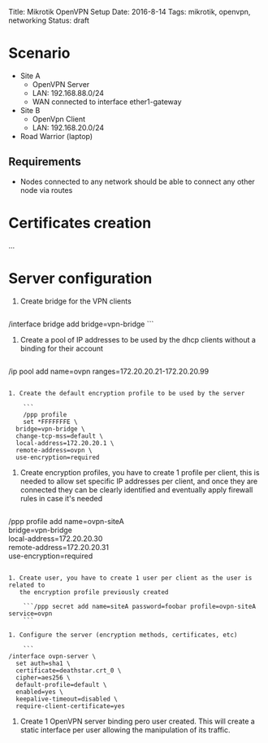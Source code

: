 Title: Mikrotik OpenVPN Setup
Date: 2016-8-14
Tags: mikrotik, openvpn, networking
Status: draft

# Scenario

* Site A
    * OpenVPN Server
    * LAN: 192.168.88.0/24
    * WAN connected to interface ether1-gateway
* Site B
    * OpenVpn Client
    * LAN: 192.168.20.0/24
* Road Warrior (laptop)


## Requirements

* Nodes connected to any network should be able to connect any other node via
routes

# Certificates creation

...

# Server configuration

1. Create bridge for the VPN clients

    ```
/interface bridge add bridge=vpn-bridge
    ```

1. Create a pool of IP addresses to be used by the dhcp clients without a
binding for their account

    ```
/ip pool add name=ovpn ranges=172.20.20.21-172.20.20.99
```

1. Create the default encryption profile to be used by the server

    ```
    /ppp profile
    set *FFFFFFFE \
  bridge=vpn-bridge \
  change-tcp-mss=default \
  local-address=172.20.20.1 \
  remote-address=ovpn \
  use-encryption=required
  ```

1. Create encryption profiles, you have to create 1 profile per client, this
   is needed to allow set specific IP addresses per client, and once they are
   connected they can be clearly identified and eventually apply firewall
   rules in case it's needed

    ```
/ppp profile add name=ovpn-siteA \
    bridge=vpn-bridge \
    local-address=172.20.20.30 \
    remote-address=172.20.20.31 \
    use-encryption=required
```

1. Create user, you have to create 1 user per client as the user is related to
   the encryption profile previously created

    ```/ppp secret add name=siteA password=foobar profile=ovpn-siteA service=ovpn
    ```

1. Configure the server (encryption methods, certificates, etc)

    ```
/interface ovpn-server \
  set auth=sha1 \
  certificate=deathstar.crt_0 \
  cipher=aes256 \
  default-profile=default \
  enabled=yes \
  keepalive-timeout=disabled \
  require-client-certificate=yes
  ```

1. Create 1 OpenVPN server binding pero user created. This will create a
   static interface per user allowing the manipulation of its traffic.

    ```/interface ovpn-server add name=ovpn-siteA user=siteA
    ```
